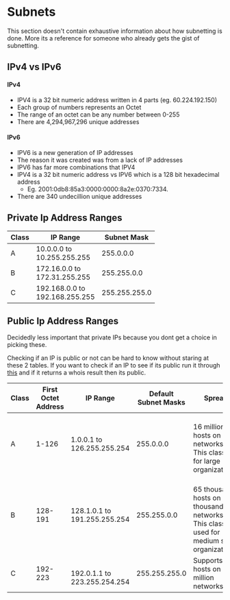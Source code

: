 # Subnets

This section doesn't contain exhaustive information about how subnetting is done. More its a reference for someone who already gets the gist of subnetting.

## IPv4 vs IPv6

#### IPv4
* IPV4 is a 32 bit numeric address written in 4 parts (eg. 60.224.192.150)
* Each group of numbers represents an Octet 
* The range of an octet can be any number between 0-255
* There are 4,294,967,296 unique addresses

#### IPv6
* IPV6 is a new generation of IP addresses
* The reason it was created was from a lack of IP addresses
* IPV6 has far more combinations that IPV4
* IPV4 is a 32 bit numeric address vs IPV6 which is a 128 bit hexadecimal address
  * Eg. 2001:0db8:85a3:0000:0000:8a2e:0370:7334.
* There are 340 undecillion unique addresses

## Private Ip Address Ranges

| Class | IP Range                           | Subnet Mask   |
|-------|------------------------------------|---------------|
| A     | 10.0.0.0 to<br>10.255.255.255      | 255.0.0.0     |
| B     | 172.16.0.0 to<br>172.31.255.255    | 255.255.0.0   |
| C     | 192.168.0.0 to <br>192.168.255.255 | 255.255.255.0 |

## Public Ip Address Ranges

Decidedly less important that private IPs because you dont get a choice in picking these.

Checking if an IP is public or not can be hard to know without staring at these 2 tables. If you want to check if an IP to see if its public run it through [this](https://ipinfo.info/html/ip_checker.php) and if it returns a whois result then its public.

|Class| First Octet Address | IP Range                            | Default Subnet Masks | Spread                                                                                               |
|-----|---------------------|-------------------------------------|----------------------|------------------------------------------------------------------------------------------------------|
| A   | 1-126               | 1.0.0.1 to 126.255.255.254          | 255.0.0.0            | <br>16 million hosts on 126 networks.<br>This class is for large organizations.                      |
| B   | 128-191             | 128.1.0.1 to<br>191.255.255.254     | 255.255.0.0          | <br>65 thousand hosts on 16 thousand networks.<br>This class is used for medium sized organizations. |
| C   | 192-223             | <br>192.0.1.1 to<br>223.255.254.254 | 255.255.255.0        | Supports 254 hosts on 2 million networks                                                             |